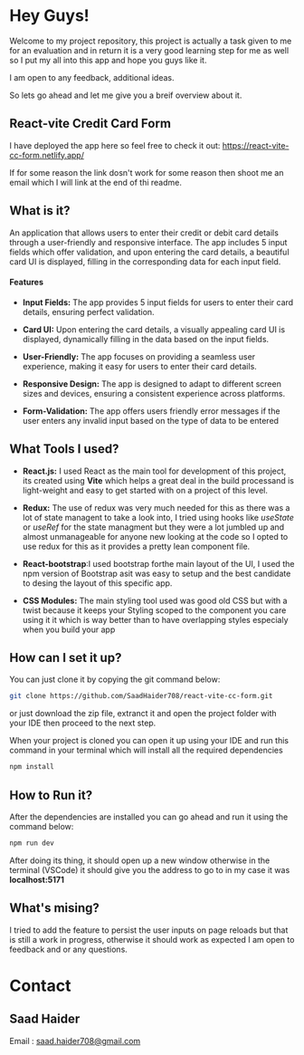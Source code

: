 # Hey Guys!

Welcome to my project repository, this project is actually a task given to me for an evaluation and in return it is a very good learning step for me as well so I put my all into this app and hope you guys like it.

I am open to any feedback, additional ideas.

So lets go ahead and let me give you a breif overview about it.

## React-vite Credit Card Form
I have deployed the app here so feel free to check it out: https://react-vite-cc-form.netlify.app/

If for some reason the link dosn't work for some reason then shoot me an email which I will link at the end of thi readme.

## What is it?

An application that allows users to enter their credit or debit card details through a user-friendly and responsive interface. The app includes 5 input fields which offer validation, and upon entering the card details, a beautiful card UI is displayed, filling in the corresponding data for each input field.

#### Features

- **Input Fields:** The app provides 5 input fields for users to enter their card details, ensuring perfect validation.

- **Card UI:** Upon entering the card details, a visually appealing card UI is displayed, dynamically filling in the data based on the input fields.

- **User-Friendly:** The app focuses on providing a seamless user experience, making it easy for users to enter their card details.

- **Responsive Design:** The app is designed to adapt to different screen sizes and devices, ensuring a consistent experience across platforms.

- **Form-Validation:** The app offers users friendly error messages if the user enters any invalid input based on the type of data to be entered 

## What Tools I used?

- **React.js:** I used React as the main tool for development of this project, its created using **Vite** which helps a great deal in the build processand is light-weight and easy to get started with on a project of this level. 

- **Redux:** The use of redux was very much needed for this as there was a lot of state managent to take a look into, I tried using hooks like *useState* or *useRef* for the state managment but they were a lot jumbled up and almost unmanageable for anyone new looking at the code so I opted to use redux for this as it provides a pretty lean component file.

- **React-bootstrap**:I used bootstrap forthe main layout of the UI, I used the npm version of Bootstrap asit was easy to setup and the best candidate to desing the layout of this specific app.

- **CSS Modules:** The main styling tool used was good old CSS but with a twist because it keeps your Styling scoped to the component you care using it it which is way better than to have overlapping styles especialy when you build your app

## How can I set it up?

You can just clone it by copying the git command below:

```bash
git clone https://github.com/SaadHaider708/react-vite-cc-form.git
```


or just download the zip file, extranct it and open the project folder with your IDE then proceed to the next step.



When your project is cloned you can open it up using your IDE and run this command in your terminal which will install all the required dependencies
```bash
npm install
```

## How to Run it?

After the dependencies are installed you can go ahead and run it using the command below:

```bash
npm run dev
```

After doing its thing, it should open up a new window otherwise in the terminal (VSCode) it should give you the address to go to in my case it was **localhost:5171**

## What's mising?

I tried to add the feature to persist the user inputs on page reloads but that is still a work in progress, otherwise it should work as expected I am open to feedback and or any questions.

# Contact

## Saad Haider

Email : saad.haider708@gmail.com
